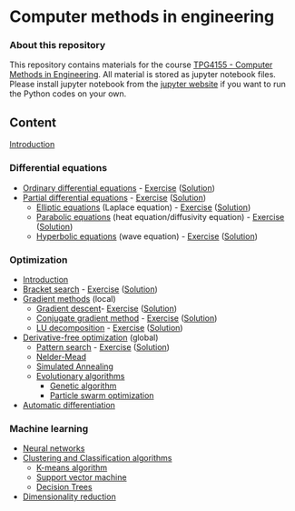 # Computer methods in engineering #

### About this repository ###

This repository contains materials for the course [TPG4155 - Computer Methods in Engineering](https://www.ntnu.edu/studies/courses/TPG4155). All material is stored as jupyter notebook files. Please install jupyter notebook from the [jupyter website](https://jupyter.org/) if you want to run the Python codes on your own.

## Content ##

<!-- Modelling and simulation, computer methods, in general -->
<!-- Add data preprocessing, noise, sensors, with a lot of examples -->
<!-- Challenges with origin of data -->
<!-- Also introduce an overview of methods, such as machine learning, digital twin, regression -->

[Introduction](lectures/pythonIntro.ipynb)


### Differential equations ###

* [Ordinary differential equations](lectures/ordinaryDifferentialEquations.ipynb) - [Exercise](exercises/exerciseODE.pdf) ([Solution](exercises/solutionODE.pdf))
* [Partial differential equations](lectures/partialDifferentialEquations.ipynb) - [Exercise](exercises/exerciseFiniteDifferences.pdf) ([Solution](exercises/solutionFiniteDifferences.pdf))
  * [Elliptic equations](lectures/ellipticEquations.ipynb) (Laplace equation) - [Exercise](exercises/exerciseElliptic.pdf) ([Solution](exercises/solutionElliptic.pdf))
  * [Parabolic equations](lectures/parabolicEquations.ipynb) (heat equation/diffusivity equation) - [Exercise](exercises/exerciseParabolic.pdf) ([Solution](exercises/solutionParabolic.pdf))
  * [Hyperbolic equations](lectures/hyperbolicEquations.ipynb) (wave equation) - [Exercise](exercises/exerciseHyperbolic.pdf) ([Solution](exercises/solutionHyperbolic.pdf))


### Optimization ###

* [Introduction](lectures/optimization.ipynb)
* [Bracket search](lectures/bracketSearch.ipynb) - [Exercise](exercises/exerciseBracket.pdf) ([Solution](exercises/solutionBracket.pdf))
* [Gradient methods](lectures/gradientMethods.ipynb) (local)
  * [Gradient descent](lectures/gradientDescent.ipynb)- [Exercise](exercises/exerciseGradientDescent.pdf) ([Solution](exercises/solutionGradientDescent.pdf))
  * [Conjugate gradient method](lectures/conjugateGradientMethod.ipynb) - [Exercise](exercises/exerciseCG.pdf) ([Solution](exercises/solutionCG.pdf))
  * [LU decomposition](lectures/ludecomposition.ipynb) - [Exercise](exercises/exerciseLU.pdf) ([Solution](exercises/solutionLU.pdf))
* [Derivative-free optimization](lectures/derivativeFreeOptimization.ipynb) (global)
  * [Pattern search](lectures/patternSearch.ipynb) - [Exercise](exercises/exercisePatternSearch.pdf) ([Solution](exercises/solutionPatternSearch.pdf))
  * [Nelder-Mead](lectures/nelderMead.ipynb)
  * [Simulated Annealing](lectures/simulatedAnnealing.ipynb)
  * [Evolutionary algorithms](lectures/evolutionaryAlgorithms.ipynb)
    * [Genetic algorithm](lectures/geneticAlgorithm.ipynb)
    * [Particle swarm optimization](lectures/particleSwarmOptimization.ipynb)
* [Automatic differentiation](lectures/automaticDifferentiation.ipynb)

<!-- A full section on automation and cybernetics: feedback control, PID, real-time data cleaning and filtering, and real-time optimization 2.5 weeks -->

### Machine learning ###
* [Neural networks](lectures/neuralNetworks.ipynb)
* [Clustering and Classification algorithms](lectures/clusteringAlgorithms.ipynb)
    * [K-means algorithm](lectures/kmeansAlgorithm.ipynb)
    * [Support vector machine](lectures/supportvectorMachine.ipynb)
    * [Decision Trees](lectures/decisionTree.ipynb)
* [Dimensionality reduction](lectures/dimensionalityReduction.ipynb)

<!-- heading: generative metoder -->
<!-- Underdel 1: transformers, innkludert chatbot (Elisa eksempel?) -->
<!-- Underdel 2: diffusjonsmodeller for å generere nye eksempler -->


<!--
### Exercises
* [Exercise 1](exercises/exercise1.pdf)
   * [Solution 1](exercises/solution1.pdf)
* [Exercise 2](exercises/exercise2.pdf)
   * [Solution 2](exercises/solution2.pdf)
* [Exercise 3](exercises/exercise3.pdf)
   * [Solution 3](exercises/solution3.pdf)
* [Exercise 4](exercises/exercise4.pdf)
   * [Solution 4](exercises/solution4.pdf)
   * [wave1d](exercises/wave1d.ipynb)
* [Exercise 5](exercises/exercise5.pdf)
   * [Solution 5](exercises/solution5.pdf)
* [Exercise 6](exercises/exercise6.pdf)
   * [Solution 6](exercises/solution6.pdf)
* [Exercise 7](exercises/exercise7.pdf)
   * [Solution 7](exercises/solution7.pdf)
* [Exercise 8](exercises/exercise8.pdf)
   * [Solution 8](exercises/solution8.pdf)
   * [Solution-code](exercises/solution-code.ipynb)
* [Exercise 9](exercises/exercise9.pdf)
   * [Solution 9](exercises/solution9.pdf)
-->